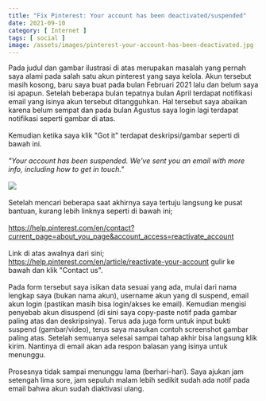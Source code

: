 ```yaml
---
title: "Fix Pinterest: Your account has been deactivated/suspended"
date: 2021-09-10
category: [ Internet ]
tags: [ social ]
image: /assets/images/pinterest-your-account-has-been-deactivated.jpg
---
```

Pada judul dan gambar ilustrasi di atas merupakan masalah yang pernah saya alami pada salah satu akun pinterest yang saya kelola. Akun tersebut masih kosong, baru saya buat pada bulan Februari 2021 lalu dan belum saya isi apapun. Setelah beberapa bulan tepatnya bulan April terdapat notifikasi email yang isinya akun tersebut ditangguhkan. Hal tersebut saya abaikan karena belum sempat dan pada bulan Agustus saya login lagi terdapat notifikasi seperti gambar di atas.<br />
<br />
Kemudian ketika saya klik "Got it" terdapat deskripsi/gambar seperti di bawah ini.<br />
<br />
<i>"Your account has been suspended. We've sent you an email with more info, including how to get in touch."</i><br />
<br />
<img class="img-post" src="{{site.baseurl}}/assets/images/pinterest-your-account-has-been-suspended.jpg"><br />
<br />
Setelah mencari beberapa saat akhirnya saya tertuju langsung ke pusat bantuan, kurang lebih linknya seperti di bawah ini;<br />
<br />
<a style="color: #008eff;" href="https://help.pinterest.com/en/contact?current_page=about_you_page&account_access=reactivate_account">https://help.pinterest.com/en/contact?current_page=about_you_page&account_access=reactivate_account</a><br />
<br />
Link di atas awalnya dari sini; <a style="color: #008eff;" href="https://help.pinterest.com/en/article/reactivate-your-account">https://help.pinterest.com/en/article/reactivate-your-account</a> gulir ke bawah dan klik "Contact us".<br />
<br />
Pada form tersebut saya isikan data sesuai yang ada, mulai dari nama lengkap saya (bukan nama akun), username akun yang di suspend, email akun login (pastikan masih bisa login/akses ke email). Kemudian mengisi penyebab akun disuspend (di sini saya copy-paste notif pada gambar paling atas dan deskripsinya). Terus ada juga form untuk input bukti suspend (gambar/video), terus saya masukan contoh screenshot gambar paling atas. Setelah semuanya selesai sampai tahap akhir bisa langsung klik kirim. Nantinya di email akan ada respon balasan yang isinya untuk menunggu.<br />
<br />
Prosesnya tidak sampai menunggu lama (berhari-hari). Saya ajukan jam setengah lima sore, jam sepuluh malam lebih sedikit sudah ada notif pada email bahwa akun sudah diaktivasi ulang.<br />
